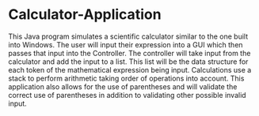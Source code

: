 # Calculator-Application
This Java program simulates a scientific calculator similar to the one built into Windows.
The user will input their expression into a GUI which then passes that input into the Controller.
The controller will take input from the calculator and add the input to a list.
This list will be the data structure for each token of the mathematical expression being input.
Calculations use a stack to perform arithmetic taking order of operations into account.
This application also allows for the use of parentheses and will validate the correct
use of parentheses in addition to validating other possible invalid input.

